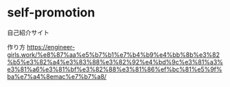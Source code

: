 # self-promotion
自己紹介サイト

作り方
https://engineer-girls.work/%e8%87%aa%e5%b7%b1%e7%b4%b9%e4%bb%8b%e3%82%b5%e3%82%a4%e3%83%88%e3%82%92%e4%bd%9c%e3%81%a3%e3%81%a6%e3%81%bf%e3%82%88%e3%81%86%ef%bc%81%e5%9f%ba%e7%a4%8emac%e7%b7%a8/
